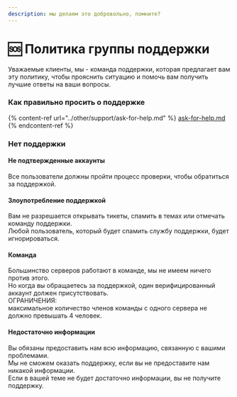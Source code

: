 ```yaml
---
description: мы делаем это добровольно, помните?
---
```


# 🆘 Политика группы поддержки

Уважаемые клиенты, мы - команда поддержки, которая предлагает вам эту политику, чтобы прояснить ситуацию и помочь вам получить лучшие ответы на ваши вопросы.

### Как правильно просить о поддержке&#x20;

{% content-ref url="../other/support/ask-for-help.md" %}
[ask-for-help.md](../other/support/ask-for-help.md)
{% endcontent-ref %}

### Нет поддержки

#### Не подтвержденные аккаунты

Все пользователи должны пройти процесс проверки, чтобы обратиться за поддержкой.

#### Злоупотребление поддержкой

Вам не разрешается открывать тикеты, спамить в темах или отмечать команду поддержки.\
Любой пользователь, который будет спамить службу поддержки, будет игнорироваться.

#### Команда

Большинство серверов работают в команде, мы не имеем ничего против этого. \
Но когда вы обращаетесь за поддержкой, один верифицированный аккаунт должен присутствовать. \
ОГРАНИЧЕНИЯ:\
максимальное количество членов команды с одного сервера не должно превышать 4 человек.

#### Недостаточно информации

Вы обязаны предоставить нам всю информацию, связанную с вашими проблемами.\
Мы не сможем оказать поддержку, если вы не предоставите нам никакой информации.\
Если в вашей теме не будет достаточно информации, вы не получите поддержку.
